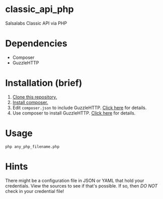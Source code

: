 # classic_api_php
Salsalabs Classic API via PHP

# Dependencies

* Composer
* GuzzleHTTP

# Installation (brief)

1. [Clone this repository.](https://github.com/salsalabs/classic_api_php)
1. [Install composer.](https://getcomposer.org/)
1. Edit `composer.json` to include GuzzleHTTP.  [Click here](https://github.com/guzzle/guzzle) for details.
1. Use composer to install GuzzleHTTP. [Click here](https://github.com/guzzle/guzzle) for details.

# Usage

`php any_php_filename.php`

# Hints

There might be a configuration file in JSON or YAML that hold your credentials.  View the sources to see if that's possible.  If so, then _DO NOT_ check in your credential file!
